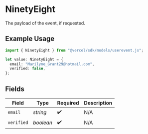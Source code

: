 # NinetyEight

The payload of the event, if requested.

## Example Usage

```typescript
import { NinetyEight } from "@vercel/sdk/models/userevent.js";

let value: NinetyEight = {
  email: "Marilyne_Grant29@hotmail.com",
  verified: false,
};
```

## Fields

| Field              | Type               | Required           | Description        |
| ------------------ | ------------------ | ------------------ | ------------------ |
| `email`            | *string*           | :heavy_check_mark: | N/A                |
| `verified`         | *boolean*          | :heavy_check_mark: | N/A                |